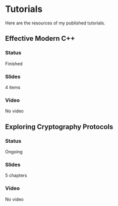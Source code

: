 # Tutorials

Here are the resources of my published tutorials.

## Effective Modern C++
### Status
Finished
### Slides 
4 items
### Video
No video

## Exploring Cryptography Protocols
### Status
Ongoing
### Slides 
5 chapters
### Video
No video

